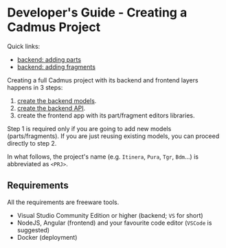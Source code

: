 # Developer's Guide - Creating a Cadmus Project

Quick links:

- [backend: adding parts](./adding-parts.md)
- [backend: adding fragments](./adding-fragments.md)

Creating a full Cadmus project with its backend and frontend layers happens in 3 steps:

1. [create the backend models](./backend.md).
2. [create the backend API](./api.md).
3. create the frontend app with its part/fragment editors libraries.

Step 1 is required only if you are going to add new models (parts/fragments). If you are just reusing existing models, you can proceed directly to step 2.

In what follows, the project's name (e.g. `Itinera`, `Pura`, `Tgr`, `Bdm`...) is abbreviated as `<PRJ>`.

## Requirements

All the requirements are freeware tools.

- Visual Studio Community Edition or higher (backend; `VS` for short)
- NodeJS, Angular (frontend) and your favourite code editor (`VSCode` is suggested)
- Docker (deployment)
